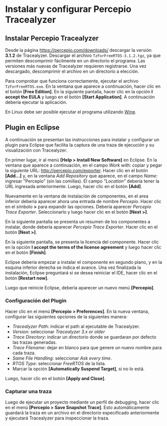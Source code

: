 # Instalar y configurar Percepio Tracealyzer

## Instalar Percepio Tracealyzer

Desde la página https://percepio.com/downloads/ descargar la versión **3.1.2** de Tracealyzer. Descargar el archivo `TzForFreeRTOS-3.1.2.tgz`, ya que permiten descomprimir fácilmente en un directorio el programa. Las versiones más nuevas de Tracealyzer requieren registrarse. Una vez descargado, descomprimir el archivo en un directorio a elección. 

Para comprobar que funciona correctamente, ejecutar el archivo `TzForFreeRTOS.exe`. En la ventana que aparece a continuación, hacer clic en el botón **[Free Edition]**. En la siguiente pantalla, hacer clic en la opción **I accept the EULA** y luego en el botón **[Start Application]**. A continuación debería ejecutar la aplicación.

En Linux debe ser posible ejecutar el programa utilizando [Wine](https://www.winehq.org/).

## Plugin en Eclipse

A continuación se presentan las instrucciones para instalar y configurar un plugin para Eclipse que facilita la captura de una traza de ejecución y su visualización con Tracealyzer.

En primer lugar, ir al menú **[Help > Install New Software]** en Eclipse. En la ventana que aparece a continuación, en el campo *Work with:* copiar y pegar la siguiente URL: http://percepio.com/exporter. Hacer clic en el botón **[Add...]** y, en la ventana *Add Repository* que aparece, en el campo *Name:* ingresar "Percepio" (sin las comillas). El campo *"Location"* debería tener la URL ingresada anteriormente. Luego, hacer clic en el botón **[Add]**.

Nuevamente en la ventana de instalación de componentes, en el area inferior debería aparecer ahora una entrada de nombre *Percepio*. Hacer clic en el símbolo **>** para expandir las opciones. Debería aparecer *Percepio Trace Exporter*. Seleccionarlo y luego hacer clic en el botón **[Next >]**.

En la siguiente pantalla se presenta un resumen de los componentes a instalar, donde debería aparecer *Percepio Trace Exporter*. Hacer clic en el botón **[Next >]**.

En la siguiente pantalla, se presenta la licencia del componente. Hacer clic en la opción **I accept the terms of the license agreement** y luego hacer clic en el botón **[Finish]**.

Eclipse debería empezar a instalar el componente en segundo plano, y en la esquina inferior derecha se indica el avance. Una vez finalizada la instalación, Eclipse preguntará si se desea reiniciar el IDE, hacer clic en el botón **[Restart now]**.

Luego que reinicie Eclipse, debería aparecer un nuevo menú **[Percepio]**.

### Configuración del Plugin
Hacer clic en el menú **[Percepio > Preferences]**. En la nueva ventana, configurar las siguientes opciones de la siguientes manera:

- *Tracealyzer Path*: indicar el path al ejecutable de Tracealyzer.
- *Version*: seleccionar *Tracealyzer 3.x or older*
- *Trace Directory*: indicar un directorio donde se guardaran por defecto las trazas generadas.
- *Trace Filename*: dejar en blanco para que genere un nuevo nombre para cada traza.
- *Same File Handling*: seleccionar *Ask every time*.
- *RTOS Type*: seleccionar *FreeRTOS* de la lista.
- Marcar la opción **[Automatically Suspend Target]**, si no lo está.

Luego, hacer clic en el botón **[Apply and Close]**.

### Capturar una traza
Luego de ejecutar un proyecto mediante un perfil de debugging, hacer clic en el menú **[Percepio > Save Snapshot Trace]**. Esto automáticamente guardará la traza en un archivo en el directorio especificado anteriormente y ejecutará Tracealyzer para inspeccionar la traza.
